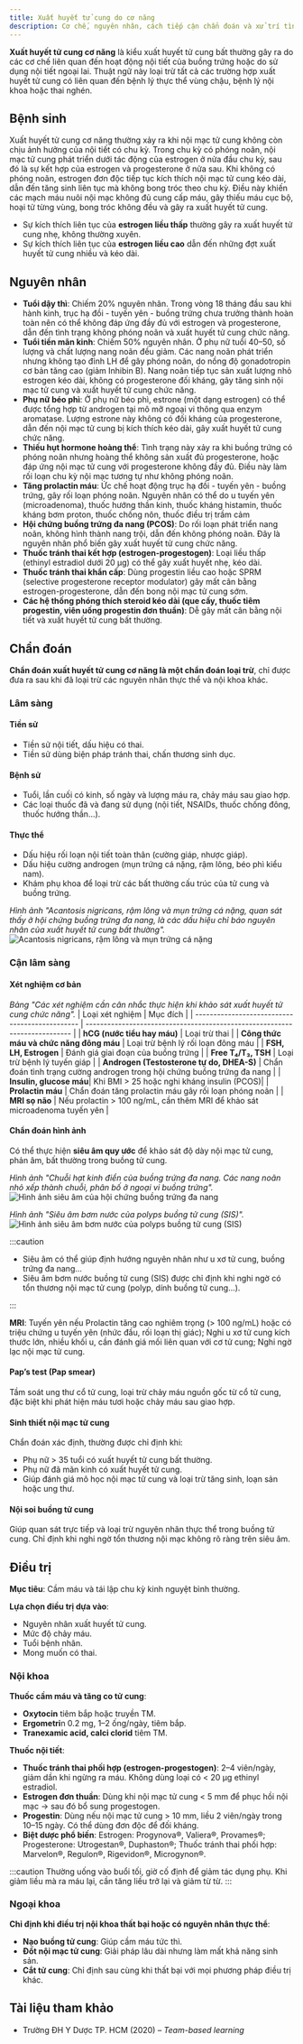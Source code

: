 ```yaml
---
title: Xuất huyết tử cung do cơ năng
description: Cơ chế, nguyên nhân, cách tiếp cận chẩn đoán và xử trí tình trạng xuất huyết tử cung do rối loạn nội tiết, không do nguyên nhân thực thể hoặc thai kỳ.
---
```


**Xuất huyết tử cung cơ năng** là kiểu xuất huyết tử cung bất thường gây ra do các cơ chế liên quan đến hoạt động nội tiết của buồng trứng hoặc do sử dụng nội tiết ngoại lai. Thuật ngữ này loại trừ tất cả các trường hợp xuất huyết tử cung có liên quan đến bệnh lý thực thể vùng chậu, bệnh lý nội khoa hoặc thai nghén.

## Bệnh sinh

Xuất huyết tử cung cơ năng thường xảy ra khi nội mạc tử cung không còn chịu ảnh hưởng của nội tiết có chu kỳ. Trong chu kỳ có phóng noãn, nội mạc tử cung phát triển dưới tác động của estrogen ở nửa đầu chu kỳ, sau đó là sự kết hợp của estrogen và progesterone ở nửa sau. Khi không có phóng noãn, estrogen đơn độc tiếp tục kích thích nội mạc tử cung kéo dài, dẫn đến tăng sinh liên tục mà không bong tróc theo chu kỳ. Điều này khiến các mạch máu nuôi nội mạc không đủ cung cấp máu, gây thiếu máu cục bộ, hoại tử từng vùng, bong tróc không đều và gây ra xuất huyết tử cung.

- Sự kích thích liên tục của **estrogen liều thấp** thường gây ra xuất huyết tử cung nhẹ, không thường xuyên.
- Sự kích thích liên tục của **estrogen liều cao** dẫn đến những đợt xuất huyết tử cung nhiều và kéo dài.

## Nguyên nhân

- **Tuổi dậy thì**: Chiếm 20% nguyên nhân. Trong vòng 18 tháng đầu sau khi hành kinh, trục hạ đồi - tuyến yên - buồng trứng chưa trưởng thành hoàn toàn nên có thể không đáp ứng đầy đủ với estrogen và progesterone, dẫn đến tình trạng không phóng noãn và xuất huyết tử cung chức năng.
- **Tuổi tiền mãn kinh**: Chiếm 50% nguyên nhân. Ở phụ nữ tuổi 40–50, số lượng và chất lượng nang noãn đều giảm. Các nang noãn phát triển nhưng không tạo đỉnh LH để gây phóng noãn, do nồng độ gonadotropin cơ bản tăng cao (giảm Inhibin B). Nang noãn tiếp tục sản xuất lượng nhỏ estrogen kéo dài, không có progesterone đối kháng, gây tăng sinh nội mạc tử cung và xuất huyết tử cung chức năng.
- **Phụ nữ béo phì**: Ở phụ nữ béo phì, estrone (một dạng estrogen) có thể được tổng hợp từ androgen tại mô mỡ ngoại vi thông qua enzym aromatase. Lượng estrone này không có đối kháng của progesterone, dẫn đến nội mạc tử cung bị kích thích kéo dài, gây xuất huyết tử cung chức năng.
- **Thiếu hụt hormone hoàng thể**: Tình trạng này xảy ra khi buồng trứng có phóng noãn nhưng hoàng thể không sản xuất đủ progesterone, hoặc đáp ứng nội mạc tử cung với progesterone không đầy đủ. Điều này làm rối loạn chu kỳ nội mạc tương tự như không phóng noãn.
- **Tăng prolactin máu**: Ức chế hoạt động trục hạ đồi - tuyến yên - buồng trứng, gây rối loạn phóng noãn. Nguyên nhân có thể do u tuyến yên (microadenoma), thuốc hướng thần kinh, thuốc kháng histamin, thuốc kháng bơm proton, thuốc chống nôn, thuốc điều trị trầm cảm
- **Hội chứng buồng trứng đa nang (PCOS)**: Do rối loạn phát triển nang noãn, không hình thành nang trội, dẫn đến không phóng noãn. Đây là nguyên nhân phổ biến gây xuất huyết tử cung chức năng.
- **Thuốc tránh thai kết hợp (estrogen-progestogen)**: Loại liều thấp (ethinyl estradiol dưới 20 µg) có thể gây xuất huyết nhẹ, kéo dài.
- **Thuốc tránh thai khẩn cấp**: Dùng progestin liều cao hoặc SPRM (selective progesterone receptor modulator) gây mất cân bằng estrogen-progesterone, dẫn đến bong nội mạc tử cung sớm.
- **Các hệ thống phóng thích steroid kéo dài (que cấy, thuốc tiêm progestin, viên uống progestin đơn thuần)**: Dễ gây mất cân bằng nội tiết và xuất huyết tử cung bất thường.

## Chẩn đoán

**Chẩn đoán xuất huyết tử cung cơ năng là một chẩn đoán loại trừ**, chỉ được đưa ra sau khi đã loại trừ các nguyên nhân thực thể và nội khoa khác.

### Lâm sàng

#### Tiền sử

- Tiền sử nội tiết, dấu hiệu có thai.
- Tiền sử dùng biện pháp tránh thai, chấn thương sinh dục.

#### Bệnh sử

- Tuổi, lần cuối có kinh, số ngày và lượng máu ra, chảy máu sau giao hợp.
- Các loại thuốc đã và đang sử dụng (nội tiết, NSAIDs, thuốc chống đông, thuốc hướng thần...).

#### Thực thể

- Dấu hiệu rối loạn nội tiết toàn thân (cường giáp, nhược giáp).
- Dấu hiệu cường androgen (mụn trứng cá nặng, rậm lông, béo phì kiểu nam).
- Khám phụ khoa để loại trừ các bất thường cấu trúc của tử cung và buồng trứng.

_Hình ảnh "Acantosis nigricans, rậm lông và mụn trứng cá nặng, quan sát thấy ở hội chứng buồng trứng đa nang, là các dấu hiệu chỉ báo nguyên nhân của xuất huyết tử cung bất thường"._
![Acantosis nigricans, rậm lông và mụn trứng cá nặng](./_images/xuat-huyet-tu-cung-co-nang/acantosis-nigricans-ram-long-mun-trung-ca.png)

### Cận lâm sàng

#### Xét nghiệm cơ bản

_Bảng "Các xét nghiệm cần cân nhắc thực hiện khi khảo sát xuất huyết tử cung chức năng"._
| Loại xét nghiệm | Mục đích |
| ---------------------------------------------- | -------------------------------------------------------------------------- |
| **hCG (nước tiểu hay máu)** | Loại trừ thai |
| **Công thức máu và chức năng đông máu** | Loại trừ bệnh lý rối loạn đông máu |
| **FSH, LH, Estrogen** | Đánh giá giai đoạn của buồng trứng |
| **Free T₄/T₃, TSH** | Loại trừ bệnh lý tuyến giáp |
| **Androgen (Testosterone tự do, DHEA-S)** | Chẩn đoán tình trạng cường androgen trong hội chứng buồng trứng đa nang |
| **Insulin, glucose máu**| Khi BMI > 25 hoặc nghi kháng insulin (PCOS)|
| **Prolactin máu** | Chẩn đoán tăng prolactin máu gây rối loạn phóng noãn |
| **MRI sọ não** | Nếu prolactin > 100 ng/mL, cần thêm MRI để khảo sát microadenoma tuyến yên |

#### Chẩn đoán hình ảnh

Có thể thực hiện **siêu âm quy ước** để khảo sát độ dày nội mạc tử cung, phản âm, bất thường trong buồng tử cung.

_Hình ảnh "Chuỗi hạt kinh điển của buồng trứng đa nang. Các nang noãn nhỏ xếp thành chuỗi, phân bố ở ngoại vi buồng trứng"._
![Hình ảnh siêu âm của hội chứng buồng trứng đa nang](./_images/xuat-huyet-tu-cung-co-nang/hinh-anh-sieu-am-buong-trung-da-nang.png)

_Hình ảnh "Siêu âm bơm nước của polyps buồng tử cung (SIS)"._
![Hình ảnh siêu âm bơm nước của polyps buồng tử cung (SIS)](./_images/xuat-huyet-tu-cung-co-nang/hinh-anh-sieu-am-polyp-tu-cung.png)

:::caution

- Siêu âm có thể giúp định hướng nguyên nhân như u xơ tử cung, buồng trứng đa nang...
- Siêu âm bơm nước buồng tử cung (SIS) được chỉ định khi nghi ngờ có tổn thương nội mạc tử cung (polyp, dính buồng tử cung...).

:::

**MRI**: Tuyến yên nếu Prolactin tăng cao nghiêm trọng (> 100 ng/mL) hoặc có triệu chứng u tuyến yên (nhức đầu, rối loạn thị giác); Nghi u xơ tử cung kích thước lớn, nhiều khối u, cần đánh giá mối liên quan với cơ tử cung; Nghi ngờ lạc nội mạc tử cung.

#### Pap’s test (Pap smear)

Tầm soát ung thư cổ tử cung, loại trừ chảy máu nguồn gốc từ cổ tử cung, đặc biệt khi phát hiện máu tươi hoặc chảy máu sau giao hợp.

#### Sinh thiết nội mạc tử cung

Chẩn đoán xác định, thường được chỉ định khi:

- Phụ nữ > 35 tuổi có xuất huyết tử cung bất thường.
- Phụ nữ đã mãn kinh có xuất huyết tử cung.
- Giúp đánh giá mô học nội mạc tử cung và loại trừ tăng sinh, loạn sản hoặc ung thư.

#### Nội soi buồng tử cung

Giúp quan sát trực tiếp và loại trừ nguyên nhân thực thể trong buồng tử cung. Chỉ định khi nghi ngờ tổn thương nội mạc không rõ ràng trên siêu âm.

## Điều trị

**Mục tiêu**: Cầm máu và tái lập chu kỳ kinh nguyệt bình thường.

**Lựa chọn điều trị dựa vào**:

- Nguyên nhân xuất huyết tử cung.
- Mức độ chảy máu.
- Tuổi bệnh nhân.
- Mong muốn có thai.

### Nội khoa

**Thuốc cầm máu và tăng co tử cung**:

- **Oxytocin** tiêm bắp hoặc truyền TM.
- **Ergometri**n 0.2 mg, 1–2 ống/ngày, tiêm bắp.
- **Tranexamic acid, calci clorid** tiêm TM.

**Thuốc nội tiết**:

- **Thuốc tránh thai phối hợp (estrogen-progestogen)**: 2–4 viên/ngày, giảm dần khi ngừng ra máu. Không dùng loại có < 20 µg ethinyl estradiol.
- **Estrogen đơn thuần**: Dùng khi nội mạc tử cung < 5 mm để phục hồi nội mạc → sau đó bổ sung progestogen.
- **Progestin**: Dùng nếu nội mạc tử cung > 10 mm, liều 2 viên/ngày trong 10–15 ngày. Có thể dùng đơn độc để đối kháng.
- **Biệt dược phổ biến**: Estrogen: Progynova®, Valiera®, Provames®; Progesterone: Utrogestan®, Duphaston®; Thuốc tránh thai phối hợp: Marvelon®, Regulon®, Rigevidon®, Microgynon®.

:::caution
Thường uống vào buổi tối, giờ cố định để giảm tác dụng phụ. Khi giảm liều mà ra máu lại, cần tăng liều trở lại và giảm từ từ.
:::

### Ngoại khoa

**Chỉ định khi điều trị nội khoa thất bại hoặc có nguyên nhân thực thể**:

- **Nạo buồng tử cung**: Giúp cầm máu tức thì.
- **Đốt nội mạc tử cung**: Giải pháp lâu dài nhưng làm mất khả năng sinh sản.
- **Cắt tử cung**: Chỉ định sau cùng khi thất bại với mọi phương pháp điều trị khác.

## Tài liệu tham khảo

- Trường ĐH Y Dược TP. HCM (2020) – _Team-based learning_
